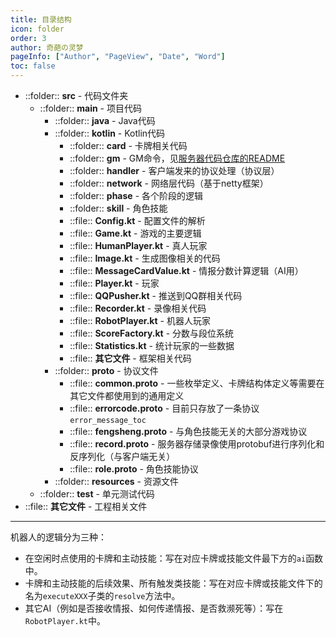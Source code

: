 ```yaml
---
title: 目录结构
icon: folder
order: 3
author: 奇葩の灵梦
pageInfo: ["Author", "PageView", "Date", "Word"]
toc: false
---
```


- ::folder:: **src** - 代码文件夹
  - ::folder:: **main** - 项目代码
    - ::folder:: **java** - Java代码
    - ::folder:: **kotlin** - Kotlin代码
      - ::folder:: **card** - 卡牌相关代码
      - ::folder:: **gm** - GM命令，见[服务器代码仓库的README](https://github.com/CuteReimu/TheMessage?tab=readme-ov-file#%E5%85%B3%E4%BA%8Egm%E5%91%BD%E4%BB%A4)
      - ::folder:: **handler** - 客户端发来的协议处理（协议层）
      - ::folder:: **network** - 网络层代码（基于netty框架）
      - ::folder:: **phase** - 各个阶段的逻辑
      - ::folder:: **skill** - 角色技能
      - ::file:: **Config.kt** - 配置文件的解析
      - ::file:: **Game.kt** - 游戏的主要逻辑
      - ::file:: **HumanPlayer.kt** - 真人玩家
      - ::file:: **Image.kt** - 生成图像相关的代码
      - ::file:: **MessageCardValue.kt** - 情报分数计算逻辑（AI用）
      - ::file:: **Player.kt** - 玩家
      - ::file:: **QQPusher.kt** - 推送到QQ群相关代码
      - ::file:: **Recorder.kt** - 录像相关代码
      - ::file:: **RobotPlayer.kt** - 机器人玩家
      - ::file:: **ScoreFactory.kt** - 分数与段位系统
      - ::file:: **Statistics.kt** - 统计玩家的一些数据
      - ::file:: **其它文件** - 框架相关代码
    - ::folder:: **proto** - 协议文件
      - ::file:: **common.proto** - 一些枚举定义、卡牌结构体定义等需要在其它文件都使用到的通用定义
      - ::file:: **errorcode.proto** - 目前只存放了一条协议`error_message_toc`
      - ::file:: **fengsheng.proto** - 与角色技能无关的大部分游戏协议
      - ::file:: **record.proto** - 服务器存储录像使用protobuf进行序列化和反序列化（与客户端无关）
      - ::file:: **role.proto** - 角色技能协议
    - ::folder:: **resources** - 资源文件
  - ::folder:: **test** - 单元测试代码
- ::file:: **其它文件** - 工程相关文件

---

机器人的逻辑分为三种：

- 在空闲时点使用的卡牌和主动技能：写在对应卡牌或技能文件最下方的`ai`函数中。
- 卡牌和主动技能的后续效果、所有触发类技能：写在对应卡牌或技能文件下的名为`executeXXX`子类的`resolve`方法中。
- 其它AI（例如是否接收情报、如何传递情报、是否救濒死等）：写在`RobotPlayer.kt`中。

  
